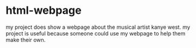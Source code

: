 # html-webpage
my project does show a webpage about the musical artist kanye west.
my project is useful because someone could use my webpage to help them make their own. 
